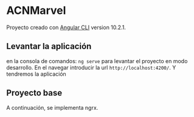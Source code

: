 # ACNMarvel

Proyecto creado con [Angular CLI](https://github.com/angular/angular-cli) version 10.2.1.

## Levantar la aplicación

en la consola de comandos: `ng serve` para levantar el proyecto en modo desarrollo. En el navegar introducir la url `http://localhost:4200/`. Y tendremos la aplicación

## Proyecto base

A continuación, se implementa ngrx.
